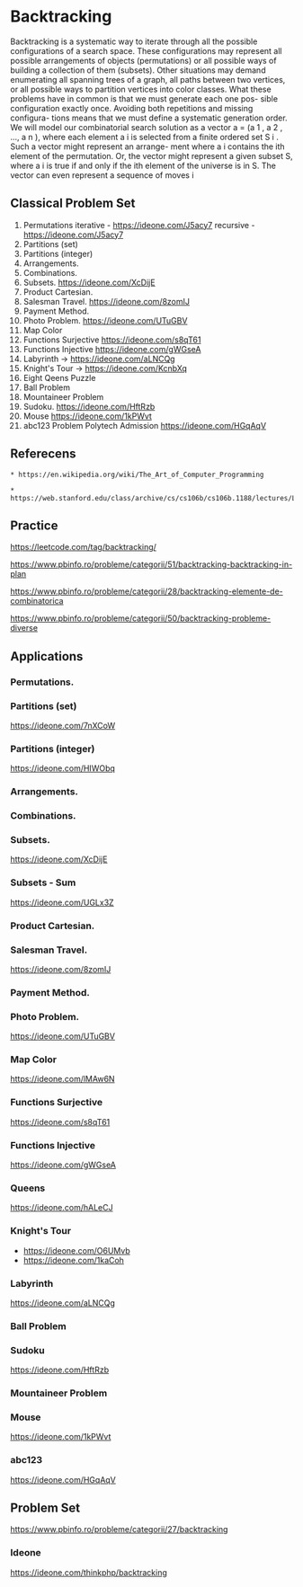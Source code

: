 # Backtracking

Backtracking is a systematic way to iterate through all the possible configurations
of a search space. These configurations may represent all possible arrangements
of objects (permutations) or all possible ways of building a collection of them
(subsets). Other situations may demand enumerating all spanning trees of a graph,
all paths between two vertices, or all possible ways to partition vertices into color
classes.
What these problems have in common is that we must generate each one pos-
sible configuration exactly once. Avoiding both repetitions and missing configura-
tions means that we must define a systematic generation order. We will model our
combinatorial search solution as a vector a = (a 1 , a 2 , ..., a n ), where each element a i
is selected from a finite ordered set S i . Such a vector might represent an arrange-
ment where a i contains the ith element of the permutation. Or, the vector might
represent a given subset S, where a i is true if and only if the ith element of the
universe is in S. The vector can even represent a sequence of moves i

## Classical Problem Set

1.  Permutations  iterative - https://ideone.com/J5acy7 recursive - https://ideone.com/J5acy7
2.  Partitions (set) 
3.  Partitions (integer)
4.  Arrangements.
5.  Combinations.
6.  Subsets. https://ideone.com/XcDijE
7.  Product Cartesian.
8.  Salesman Travel. https://ideone.com/8zomIJ
9.  Payment Method.
10. Photo Problem. https://ideone.com/UTuGBV
11. Map Color
12. Functions Surjective https://ideone.com/s8qT61
13. Functions Injective https://ideone.com/gWGseA
14. Labyrinth -> https://ideone.com/aLNCQg
15. Knight's Tour -> https://ideone.com/KcnbXq
16. Eight Qeens Puzzle
17. Ball Problem
18. Mountaineer Problem
19. Sudoku. https://ideone.com/HftRzb
20. Mouse https://ideone.com/1kPWvt
21. abc123 Problem Polytech Admission https://ideone.com/HGqAqV

## Referecens
 
    * https://en.wikipedia.org/wiki/The_Art_of_Computer_Programming 
    
    * https://web.stanford.edu/class/archive/cs/cs106b/cs106b.1188/lectures/Lecture11/Lecture11.pdf

## Practice

https://leetcode.com/tag/backtracking/

https://www.pbinfo.ro/probleme/categorii/51/backtracking-backtracking-in-plan

https://www.pbinfo.ro/probleme/categorii/28/backtracking-elemente-de-combinatorica

https://www.pbinfo.ro/probleme/categorii/50/backtracking-probleme-diverse
    
## Applications    
    
###  Permutations.

###  Partitions (set) 

https://ideone.com/7nXCoW 

###  Partitions (integer)  

https://ideone.com/HIWObq 

###  Arrangements.

###  Combinations.

###  Subsets.
https://ideone.com/XcDijE

### Subsets - Sum 
https://ideone.com/UGLx3Z

###  Product Cartesian.

###  Salesman Travel.
https://ideone.com/8zomIJ

###  Payment Method.

###  Photo Problem.

https://ideone.com/UTuGBV

###  Map Color 

https://ideone.com/lMAw6N

###  Functions Surjective
https://ideone.com/s8qT61

###  Functions Injective
https://ideone.com/gWGseA

### Queens    
https://ideone.com/hALeCJ

### Knight's Tour
* https://ideone.com/O6UMvb
* https://ideone.com/1kaCoh

### Labyrinth
https://ideone.com/aLNCQg

### Ball Problem

### Sudoku

https://ideone.com/HftRzb

### Mountaineer Problem

### Mouse
https://ideone.com/1kPWvt

### abc123
https://ideone.com/HGqAqV

## Problem Set

https://www.pbinfo.ro/probleme/categorii/27/backtracking

### Ideone

https://ideone.com/thinkphp/backtracking
